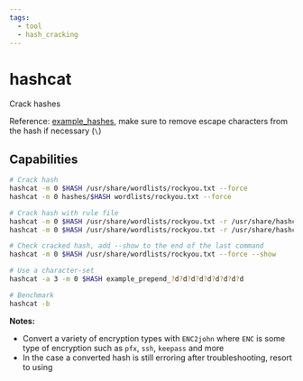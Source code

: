 ```yaml
---
tags:
  - tool
  - hash_cracking
---
```

# hashcat

Crack hashes

Reference: [example_hashes](https://hashcat.net/wiki/doku.php?id=example_hashes), make sure to remove escape characters from the hash if necessary (`\`)

## Capabilities

```bash
# Crack hash
hashcat -m 0 $HASH /usr/share/wordlists/rockyou.txt --force
hashcat -m 0 hashes/$HASH wordlists/rockyou.txt --force

# Crack hash with rule file
hashcat -m 0 $HASH /usr/share/wordlists/rockyou.txt -r /usr/share/hashcat/rules/best64.rule --force
hashcat -m 0 $HASH /usr/share/wordlists/rockyou.txt -r /usr/share/hashcat/rules/rockyou-30000.rule --force

# Check cracked hash, add --show to the end of the last command
hashcat -m 0 $HASH /usr/share/wordlists/rockyou.txt --force --show

# Use a character-set
hashcat -a 3 -m 0 $HASH example_prepend_?d?d?d?d?d?d?d?d?d

# Benchmark
hashcat -b
```

**Notes:**

- Convert a variety of encryption types with `ENC2john` where `ENC` is some type of encryption such as `pfx`, `ssh`, `keepass` and more
- In the case a converted hash is still erroring after troubleshooting, resort to using 
